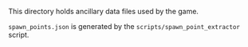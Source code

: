 This directory holds ancillary data files used by the game.

`spawn_points.json` is generated by the `scripts/spawn_point_extractor` script.
